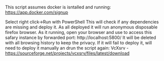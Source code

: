 This script assumes docker is isntalled and running: https://app.docker.com/signup

Select right click->Run with PowerShell
This will check if any dependencies are missing and deploy it.
As all deployed it will run anonymous disposable firefox browser.
As it running, open your browser and use to access this safary instance by forwarded port: http://localhost:5800/
It will be deleted with all browsing history to keep the privacy.
If it will fail to deploy it, will need to deploy it manually an drun the script again:
VcXsrv - https://sourceforge.net/projects/vcxsrv/files/latest/download
